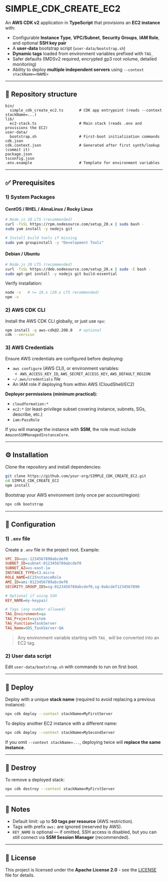 # SIMPLE_CDK_CREATE_EC2

An **AWS CDK v2** application in **TypeScript** that provisions an **EC2 instance** with:

- Configurable **Instance Type**, **VPC/Subnet**, **Security Groups**, **IAM Role**, and optional **SSH key pair**
- A **user-data** bootstrap script (`user-data/bootstrap.sh`)
- **Dynamic tags** loaded from environment variables prefixed with `TAG_`
- Safer defaults (IMDSv2 required, encrypted gp3 root volume, detailed monitoring)
- Ability to deploy **multiple independent servers** using `--context stackName=<NAME>`

---

## 📁 Repository structure

```
bin/
  simple_cdk_create_ec2.ts       # CDK app entrypoint (reads --context stackName=...)
lib/
  ec2-stack.ts                   # Main stack (reads .env and provisions the EC2)
user-data/
  bootstrap.sh                   # First-boot initialization commands
cdk.json
cdk.context.json                 # Generated after first synth/lookup (commit it)
package.json
tsconfig.json
.env.example                     # Template for environment variables
```

---

## ✅ Prerequisites

### 1) System Packages

#### CentOS / RHEL / AlmaLinux / Rocky Linux
```bash
# Node.js 20 LTS (recommended)
curl -fsSL https://rpm.nodesource.com/setup_20.x | sudo bash -
sudo yum install -y nodejs git

# Install build tools if missing
sudo yum groupinstall -y "Development Tools"
```

#### Debian / Ubuntu
```bash
# Node.js 20 LTS (recommended)
curl -fsSL https://deb.nodesource.com/setup_20.x | sudo -E bash -
sudo apt-get install -y nodejs git build-essential
```

Verify installation:
```bash
node -v   # >= 18.x (20.x LTS recommended)
npm -v
```

### 2) AWS CDK CLI
Install the AWS CDK CLI globally, or just use `npx`:
```bash
npm install -g aws-cdk@2.208.0   # optional
cdk --version
```

### 3) AWS Credentials
Ensure AWS credentials are configured before deploying:
- `aws configure` (AWS CLI), or environment variables:
  - `AWS_ACCESS_KEY_ID`, `AWS_SECRET_ACCESS_KEY`, `AWS_DEFAULT_REGION`
- `~/.aws/credentials` file
- An IAM role if deploying from within AWS (CloudShell/EC2)

**Deployer permissions (minimum practical):**
- `cloudformation:*`
- `ec2:*` (or least-privilege subset covering instance, subnets, SGs, describe, etc.)
- `iam:PassRole`

If you will manage the instance with **SSM**, the role must include `AmazonSSMManagedInstanceCore`.

---

## ⚙️ Installation

Clone the repository and install dependencies:

```bash
git clone https://github.com/your-org/SIMPLE_CDK_CREATE_EC2.git
cd SIMPLE_CDK_CREATE_EC2
npm install
```

Bootstrap your AWS environment (only once per account/region):
```bash
npx cdk bootstrap
```

---

## 🔧 Configuration

### 1) `.env` file

Create a `.env` file in the project root. Example:

```ini
VPC_ID=vpc-1234567890abcdef0
SUBNET_ID=subnet-0123456789abcdef0
SUBNET_AZ=us-east-1a
INSTANCE_TYPE=t3.micro
ROLE_NAME=EC2InstanceRole
AMI_ID=ami-0123456789abcdef0
SECURITY_GROUP_IDS=sg-0123456789abcdef0,sg-0abcdef1234567890

# Optional if using SSH
KEY_NAME=my-keypair

# Tags (any number allowed)
TAG_Environment=qa
TAG_Project=system
TAG_Function=TaskServer
TAG_Name=GOS_TaskServer-QA
```

> Any environment variable starting with `TAG_` will be converted into an EC2 tag.

### 2) User data script

Edit `user-data/bootstrap.sh` with commands to run on first boot.

---

## 🚀 Deploy

Deploy with a unique **stack name** (required to avoid replacing a previous instance):

```bash
npx cdk deploy --context stackName=MyFirstServer
```

To deploy another EC2 instance with a different name:

```bash
npx cdk deploy --context stackName=MySecondServer
```

If you omit `--context stackName=...`, deploying twice will **replace the same instance**.

---

## 🛑 Destroy

To remove a deployed stack:

```bash
npx cdk destroy --context stackName=MyFirstServer
```

---

## 📌 Notes

- Default limit: up to **50 tags per resource** (AWS restriction).
- Tags with prefix `aws:` are ignored (reserved by AWS).
- `KEY_NAME` is optional — if omitted, SSH access is disabled, but you can still connect via **SSM Session Manager** (recommended).

---

## 📜 License

This project is licensed under the **Apache License 2.0** - see the [LICENSE](LICENSE) file for details.

